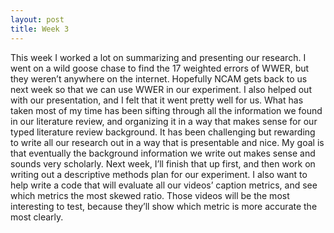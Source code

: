 ```yaml
---
layout: post
title: Week 3
---
```


This week I worked a lot on summarizing and presenting our research. I went on a wild goose chase to find the 17 weighted errors of WWER, but they weren’t anywhere on the internet. Hopefully NCAM gets back to us next week so that we can use WWER in our experiment. I also helped out with our presentation, and I felt that it went pretty well for us. What has taken most of my time has been sifting through all the information we found in our literature review, and organizing it in a way that makes sense for our typed literature review background. It has been challenging but rewarding to write all our research out in a way that is presentable and nice. My goal is that eventually the background information we write out makes sense and sounds very scholarly. Next week, I’ll finish that up first, and then work on writing out a descriptive methods plan for our experiment. I also want to help write a code that will evaluate all our videos’ caption metrics, and see which metrics the most skewed ratio. Those videos will be the most interesting to test, because they’ll show which metric is more accurate the most clearly. 
